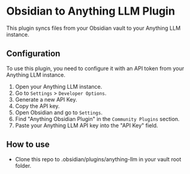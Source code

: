 # Obsidian to Anything LLM Plugin

This plugin syncs files from your Obsidian vault to your Anything LLM instance.

## Configuration

To use this plugin, you need to configure it with an API token from your Anything LLM instance.

1.  Open your Anything LLM instance.
2.  Go to `Settings` > `Developer Options`.
3.  Generate a new API Key.
4.  Copy the API key.
5.  Open Obsidian and go to `Settings`.
6.  Find "Anything Obsidian Plugin" in the `Community Plugins` section.
7.  Paste your Anything LLM API key into the "API Key" field.

## How to use

- Clone this repo to .obsidian/plugins/anything-llm in your vault root folder.
